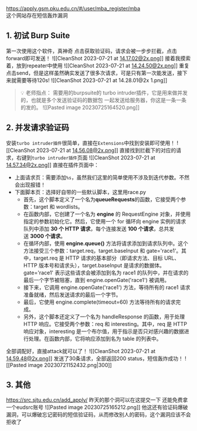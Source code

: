 https://apply.gsm.pku.edu.cn/#/user/mba_register/mba  
这个网站存在短信轰炸漏洞
## 1. 初试 Burp Suite
第一次使用这个软件，真神奇
点击获取验证码，请求会被一步步拦截，点击forward即可发送！
![[CleanShot 2023-07-21 at 14.17.02@2x.png]]
接着我摸索着，放到repeater中使用
![[CleanShot 2023-07-21 at 14.24.50@2x.png]]
重复点击send，但是这样虽然确实发送了很多次请求，可是只有第一次能发送，接下来就需要等待120s!
![[CleanShot 2023-07-21 at 14.28.01@2x 1.png]]
>💡 老师指点：
>需要用的burpsuite的 turbo intruder插件，它是用来做并发的，也就是多个发送验证码的数据包  一起发送给服务器，你这是一条一条的发的。
>![[Pasted image 20230725164520.png]]


## 2. 并发请求验证码
安装`turbo intruder插件`很简单，直接在`Extensions`中找到安装即可使用！
![[CleanShot 2023-07-21 at 14.56.08@2x.png]]
直接找到拦截下的对应的请求，右键到`turbo intruder插件`页面
![[CleanShot 2023-07-21 at 14.57.34@2x.png]]
直接在插件页面中：
- 上面请求页：需要添加`%s`，虽然我们这里的简单使用不涉及到迭代参数。不然会出现报错！
- 下面脚本页：选择好自带的一些默认脚本，这里用race.py
	- 首先，这个脚本定义了一个名为**queueRequests**的函数，它接受两个参数：target 和 wordlists。
	- 在函数内部，它创建了一个名为 **engine** 的 RequestEngine 对象，并使用指定的参数初始化它。然后，它使用一个 for 循环向 engine 实例的请求队列中添加 **30 个 HTTP 请求**，每个连接发送 **100 个请求**，总共发送 **3000 个请求**。
	- 在循环内部，使用 **engine.queue()** 方法将请求添加到请求队列中。这个方法接受三个参数：target.req，target.baseInput 和 gate='race1'。其中，target.req 是 HTTP 请求的基本部分（即请求方法、目标 URL、HTTP 版本号和请求头），target.baseInput 是请求的数据体。gate='race1' 表示这些请求会被添加到名为 race1 的队列中，并在请求的最后一个字节被阻塞，直到 engine.openGate('race1') 被调用。
	- 接下来，它调用 engine.openGate('race1') 方法，等待所有的 race1 请求准备就绪，然后发送请求的最后一个字节。
	- 最后，它使用 engine.complete(timeout=60) 方法等待所有的请求完成。
	- 另外，这个脚本还定义了一个名为 handleResponse 的函数，用于处理 HTTP 响应。它接受两个参数：req 和 interesting。其中，req 是 HTTP 响应对象，interesting 是一个布尔值，用于指示是否只对感兴趣的数据进行处理。在函数内部，它将响应添加到名为 table 的列表中。

全部调配好，直接attack就可以了！
![[CleanShot 2023-07-21 at 14.59.48@2x.png]]
发送了30条请求，全部返回200 status，短信轰炸成功！
![[Pasted image 20230721152432.png|300]]
## 3. 其他
https://src.sjtu.edu.cn/add_apply/ 昨天的那个洞可以在这提交一下  还能免费拿一个eudsrc账号
![[Pasted image 20230725165212.png]]
他这还有验证码爆破漏洞，可以爆破忘记密码的短信验证码，从而修改别人的密码，这个漏洞应该不会拒收了